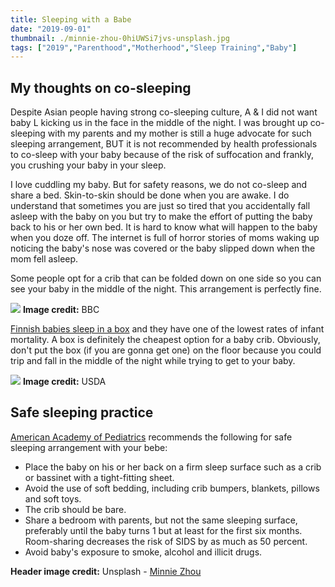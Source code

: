 ```yaml
---
title: Sleeping with a Babe
date: "2019-09-01"
thumbnail: ./minnie-zhou-0hiUWSi7jvs-unsplash.jpg
tags: ["2019","Parenthood","Motherhood","Sleep Training","Baby"]
---
```

## My thoughts on co-sleeping

Despite Asian people having strong co-sleeping culture, A & I did not want baby L kicking us in the face in the middle of the night. I was brought up co-sleeping with my parents and my mother is still a huge advocate for such sleeping arrangement, BUT it is not recommended by health professionals to co-sleep with your baby because of the risk of suffocation and frankly, you crushing your baby in your sleep. 

I love cuddling my baby. But for safety reasons, we do not co-sleep and share a bed. Skin-to-skin should be done when you are awake. I do understand that sometimes you are just so tired that you accidentally fall asleep with the baby on you but try to make the effort of putting the baby back to his or her own bed. It is hard to know what will happen to the baby when you doze off. The internet is full of horror stories of moms waking up noticing the baby's nose was covered or the baby slipped down when the mom fell asleep. 

Some people opt for a crib that can be folded down on one side so you can see your baby in the middle of the night. This arrangement is perfectly fine. 


![](https://ichef.bbci.co.uk/images/ic/800x450/p06t5hdq.jpg)
**Image credit:** BBC


[Finnish babies sleep in a box](https://www.bbc.com/news/magazine-22751415) and they have one of the lowest rates of infant mortality. A box is definitely the cheapest option for a baby crib. Obviously, don't put the box (if you are gonna get one) on the floor because you could trip and fall in the middle of the night while trying to get to your baby. 


![](https://wicworks.fns.usda.gov/sites/default/files/media/image/Safe%20to%20Sleep.png)
**Image credit:** USDA


## Safe sleeping practice

[American Academy of Pediatrics](https://www.aap.org/en-us/about-the-aap/aap-press-room/Pages/American-Academy-of-Pediatrics-Announces-New-Safe-Sleep-Recommendations-to-Protect-Against-SIDS.aspx) recommends the following for safe sleeping arrangement with your bebe: 


* Place the baby on his or her back on a firm sleep surface such as a crib or bassinet with a tight-fitting sheet.
* Avoid the use of soft bedding, including crib bumpers, blankets, pillows and soft toys. 
* The crib should be bare.
* Share a bedroom with parents, but not the same sleeping surface, preferably until the baby turns 1 but at least for the first six months. Room-sharing decreases the risk of SIDS by as much as 50 percent.
* Avoid baby's exposure to smoke, alcohol and illicit drugs.

**Header image credit:** Unsplash - [Minnie Zhou](https://unsplash.com/photos/0hiUWSi7jvs)
